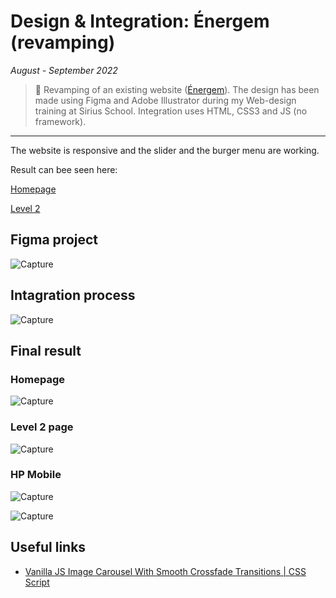 # Design & Integration: Énergem (revamping)

_August - September 2022_

> 🔨 Revamping of an existing website ([Énergem](https://www.energem.fr/)). The design has been made using Figma and Adobe Illustrator during my Web-design training at Sirius School. Integration uses HTML, CSS3 and JS (no framework).

---

The website is responsive and the slider and the burger menu are working.

Result can bee seen here:

[Homepage](https://raigyo.github.io/webdesign-integration-energem/)

[Level 2](https://raigyo.github.io/webdesign-integration-energem/page.html)

## Figma project

![Capture](_readme-img/project-figma.jpg)

## Intagration process

![Capture](_readme-img/integration-hp-grid.jpg)

## Final result

### Homepage

![Capture](_readme-img/integration-hp.jpg)

### Level 2 page

![Capture](_readme-img/integration-level2.jpg)

### HP Mobile

![Capture](_readme-img/integration-hp-mobile.jpg)

![Capture](_readme-img/integration-hp-mobile-2.jpg)

## Useful links

- [Vanilla JS Image Carousel With Smooth Crossfade Transitions | CSS Script](https://www.cssscript.com/image-carousel-crossfade/)
